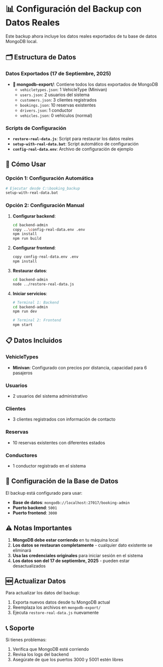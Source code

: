 # 📊 Configuración del Backup con Datos Reales

Este backup ahora incluye los datos reales exportados de tu base de datos MongoDB local.

## 🗂️ Estructura de Datos

### Datos Exportados (17 de Septiembre, 2025)
- **📁 mongodb-export/**: Contiene todos los datos exportados de MongoDB
  - `vehicletypes.json`: 1 VehicleType (Minivan)
  - `users.json`: 2 usuarios del sistema
  - `customers.json`: 3 clientes registrados
  - `bookings.json`: 10 reservas existentes
  - `drivers.json`: 1 conductor
  - `vehicles.json`: 0 vehículos (normal)

### Scripts de Configuración
- **`restore-real-data.js`**: Script para restaurar los datos reales
- **`setup-with-real-data.bat`**: Script automático de configuración
- **`config-real-data.env`**: Archivo de configuración de ejemplo

## 🚀 Cómo Usar

### Opción 1: Configuración Automática
```bash
# Ejecutar desde C:\booking_backup
setup-with-real-data.bat
```

### Opción 2: Configuración Manual

1. **Configurar backend**:
   ```bash
   cd backend-admin
   copy ..\config-real-data.env .env
   npm install
   npm run build
   ```

2. **Configurar frontend**:
   ```bash
   copy config-real-data.env .env
   npm install
   ```

3. **Restaurar datos**:
   ```bash
   cd backend-admin
   node ../restore-real-data.js
   ```

4. **Iniciar servicios**:
   ```bash
   # Terminal 1: Backend
   cd backend-admin
   npm run dev
   
   # Terminal 2: Frontend
   npm start
   ```

## 📋 Datos Incluidos

### VehicleTypes
- **Minivan**: Configurado con precios por distancia, capacidad para 6 pasajeros

### Usuarios
- 2 usuarios del sistema administrativo

### Clientes
- 3 clientes registrados con información de contacto

### Reservas
- 10 reservas existentes con diferentes estados

### Conductores
- 1 conductor registrado en el sistema

## 🔧 Configuración de la Base de Datos

El backup está configurado para usar:
- **Base de datos**: `mongodb://localhost:27017/booking-admin`
- **Puerto backend**: `5001`
- **Puerto frontend**: `3000`

## ⚠️ Notas Importantes

1. **MongoDB debe estar corriendo** en tu máquina local
2. **Los datos se restauran completamente** - cualquier dato existente se eliminará
3. **Usa las credenciales originales** para iniciar sesión en el sistema
4. **Los datos son del 17 de septiembre, 2025** - pueden estar desactualizados

## 🆕 Actualizar Datos

Para actualizar los datos del backup:

1. Exporta nuevos datos desde tu MongoDB actual
2. Reemplaza los archivos en `mongodb-export/`
3. Ejecuta `restore-real-data.js` nuevamente

## 📞 Soporte

Si tienes problemas:
1. Verifica que MongoDB esté corriendo
2. Revisa los logs del backend
3. Asegúrate de que los puertos 3000 y 5001 estén libres
